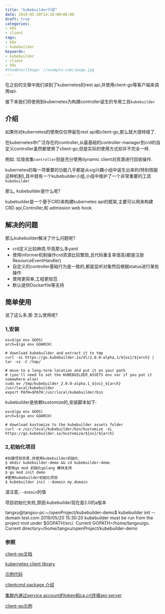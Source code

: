 ```yaml
---
title: "kubebuilder介绍"
date: 2019-05-20T14:10:08+08:00
draft: true
categories:
- k8s
- client
tags:
- k8s
- kubebuilder
keywords:
- kubebuilder
- client
- k8s
#thumbnailImage: //example.com/image.jpg
---
```


在之前的文章中我们讲到了kubernetes的rest api,并使用client-go等客户端来调用api.

接下来我们将使用到kubernetes为构建controller诞生的专用工具`kubebuilder`

<!--more-->

## 介绍

如果你对kubernetes的使用仅仅停留在rest api和client-go,那么就大错特错了.

在kubernetes中广泛存在的controller,从最基础的controller-manager到crd的自定义controller虽然都使用了client-go,但是实际的使用方式却并不完全一样.

例如: 垃圾收集`controller`则是充分使用dynamic client对资源进行回收操作.

kubernetes的每一项重要的功能几乎都是从sig兴趣小组中诞生出来的(特别佩服这种机制),其中就有一个kubebuilder小组,小组中维护了一个非常重要的工具 `kubebuilder`

那么, kubebuilder是什么呢?

kubebuilder是一个基于CRD来构建kubernetes api的框架,主要可以用来构建CRD api,Controller,和 admission web hook.

## 解决的问题

那么kubebuilder解决了什么问题呢?

- crd定义比较麻烦,毕竟那么多yaml
- 使用informer机制操作crd资源比较繁琐,且代码重复率很高(都是注册ResourceEventHandler)
- 自定义的controller基础行为是一致的,都是监听对象然后根据status进行某些操作
- 使用更简单,工程更规范.
- 默认提供Dockerfile等支持

## 简单使用

说了这么多,那 怎么使用呢?

### 1,安装

```shell
os=$(go env GOOS)
arch=$(go env GOARCH)

# download kubebuilder and extract it to tmp
curl -sL https://go.kubebuilder.io/dl/2.0.0-alpha.1/${os}/${arch} | tar -xz -C /tmp/

# move to a long-term location and put it on your path
# (you'll need to set the KUBEBUILDER_ASSETS env var if you put it somewhere else)
sudo mv /tmp/kubebuilder_2.0.0-alpha.1_${os}_${arch} /usr/local/kubebuilder
export PATH=$PATH:/usr/local/kubebuilder/bin
```

kubebuilder是依赖kustomize的,安装脚本如下:

```shell
os=$(go env GOOS)
arch=$(go env GOARCH)

# download kustomize to the kubebuilder assets folder
curl -o /usr/local/kubebuilder/bin/kustomize -sL https://go.kubebuilder.io/kustomize/${os}/${arch}
```

### 2,初始化项目

```shell
#创建项目目录,并使用kubebuilder初始化
$ mkdir kubebuilder-demo && cd kubebuilder-demo
#使用go mod 初始化golang 模块支持
$ go mod init demo
#使用kubebuilder初始化项目
$ kubebuilder init --domain my.domain
```

请注意,`--domain`的值



项目初始化失败,原因:kubebuilder现在是2.0的a版本

tangxu@tangxu-pc:~/openProject/kubebuilder-demo$ kubebuilder init --domain test.com
2019/05/20 15:30:20 kubebuilder must be run from the project root under $GOPATH/src/<package>. 
Current GOPATH=/home/tangxu/go.  
Current directory=/home/tangxu/openProject/kubebuilder-demo





### 参照

[client-go文档](https://godoc.org/k8s.io/client-go)

[kubernetes client library](https://kubernetes.io/docs/reference/using-api/client-libraries/)

[示例代码](https://github.com/tangxusc/k8s-client-go-demo/blob/master/cluster_info_test.go)

[clientcmd package 介绍](https://godoc.org/k8s.io/client-go/tools/clientcmd)

[集群内通过service account的token和ca.crt连接api-server](https://github.com/kubernetes/client-go/blob/master/examples/in-cluster-client-configuration/main.go)

[client-go示例](https://github.com/kubernetes/client-go/blob/master/examples)

